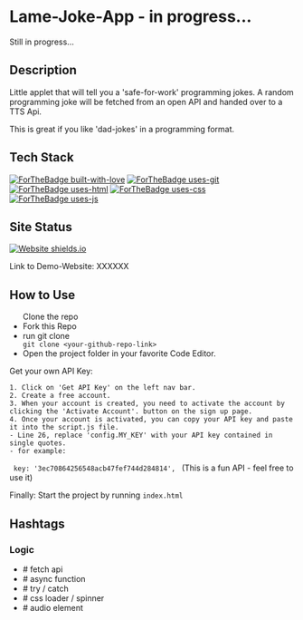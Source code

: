 # Lame-Joke-App - in progress...

Still in progress...
 
## Description

Little applet that will tell you a 'safe-for-work' programming jokes.
A random programming joke will be fetched from an open API and handed over to a TTS Api.

This is great if you like 'dad-jokes' in a programming format.

## Tech Stack
[![ForTheBadge built-with-love](http://ForTheBadge.com/images/badges/built-with-love.svg)](https://github.com/sahiljamwal)
[![ForTheBadge uses-git](http://ForTheBadge.com/images/badges/uses-git.svg)](https://GitHub.com/)
[![ForTheBadge uses-html](http://ForTheBadge.com/images/badges/uses-html.svg)](http://ForTheBadge.com)
[![ForTheBadge uses-css](http://ForTheBadge.com/images/badges/uses-css.svg)](http://ForTheBadge.com)
[![ForTheBadge uses-js](http://ForTheBadge.com/images/badges/uses-js.svg)](http://ForTheBadge.com)

## Site Status
[![Website shields.io](https://img.shields.io/website-up-down-green-red/http/shields.io.svg)](http://shields.io/)

Link to Demo-Website:  XXXXXX

## How to Use
<ul>
Clone the repo
<li>Fork this Repo </li>
<li>run git clone <YOUR-REPO-LINK></li>
<code>git clone &ltyour-github-repo-link&gt</code>
<li>Open the project folder in your favorite Code Editor.</li>
</ul>

Get your own API Key:

    1. Click on 'Get API Key' on the left nav bar.
    2. Create a free account.
    3. When your account is created, you need to activate the account by clicking the 'Activate Account'. button on the sign up page.
    4. Once your account is activated, you can copy your API key and paste it into the script.js file.
    - Line 26, replace 'config.MY_KEY' with your API key contained in single quotes.
    - for example:
<code> key: '3ec70864256548acb47fef744d284814', </code>
(This is a fun API - feel free to use it)

Finally:
Start the project by running <code>index.html</code>

## Hashtags

### Logic

- \# fetch api
- \# async function
- \# try / catch
- \# css loader / spinner
- \# audio element

